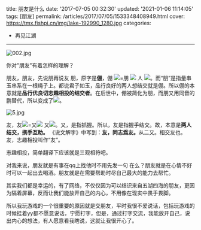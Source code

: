 title: 朋友是什么
date: '2017-07-05 00:32:30'
updated: '2021-01-06 11:14:05'
tags: [朋友]
permalink: /articles/2017/07/05/1533348408949.html
cover: https://tmx.fishpi.cn/img/lake-192990_1280.jpg
categories: 
- 再见江湖
---
![002.jpg](https://tmx.fishpi.cn/img/lake-192990_1280.jpg)

你对"朋友"有着怎样的理解？

<!--more-->



朋友，朋友，先说朋再说友
朋，原字是<strong>倗</strong>，倗
<img class="lazy" src="https://tmx.fishpi.cn/img/l0a_1-324ba97a.gif"/>=朋
<img class="lazy" src="https://tmx.fishpi.cn/img/OF2_2-606424cc.gif"/> 人
<img class="lazy" src="https://tmx.fishpi.cn/img/qit_3-b6254669.gif" />。而“朋”是指量串玉串系在一根绳子上。都说君子如玉，品行良好的两人想结交就是倗。所以倗的本意就是<strong>品行优良切志趣相投的结交者</strong>。在后世中，倗被简化为朋，而朋又用同音的鹏替代，所以变成了<img class="lazy" src="https://tmx.fishpi.cn/img/THs_4-4717c769.gif" />。

![5.jpg](https://tmx.fishpi.cn/img/20210104110519442.jpg)

友，友<img class="lazy" src="https://tmx.fishpi.cn/img/Qw6_6-b4a185ff.gif" />=又<img class="lazy" src="https://tmx.fishpi.cn/img/L2H_7-6dfb5c5d.gif" /> 又<img class="lazy" src="https://tmx.fishpi.cn/img/L2H_7-6dfb5c5d.gif" />。又，是指抓握。所以，友是指握手结交。故，本意是<strong>两人结交，携手互助。</strong>
《说文解字》中写到：<strong>友，同志爲友。</strong>从二又。相交友也。
友，志趣相投叫作“友”。

志趣相投，简单翻译下应该就是三观相符吧。

对我来说，朋友就是有事在qq上找他时不用先发一句 在么？朋友就是在心情不好时可以一起出去喝酒。朋友就是在需要帮助时尽自己最大的能力去帮忙。

其实我们都是幸运的，有了网络，不仅仅因为可以结识来自五湖四海的朋友，更因为隔着屏幕，反而让我们能放开自己的内心，不用像在现实中畏手畏脚。

所以我玩游戏的一个很重要的原因就是交朋友，平时我很不爱说话，包括玩游戏的时候挂着yy都不愿意说话，宁愿打字，但是，通过打字交流，我能放开自己，说出内心的想法，有人愿意看我瞎说，这就让我很开心了。

